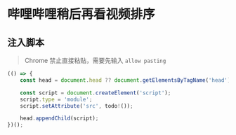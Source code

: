 # 哔哩哔哩稍后再看视频排序

## 注入脚本
> Chrome 禁止直接粘贴，需要先输入 `allow pasting`

```js
(() => {
    const head = document.head ?? document.getElementsByTagName('head')[0];

    const script = document.createElement('script');
    script.type = 'module';
    script.setAttribute('src', todo!());

    head.appendChild(script);
})();
```
